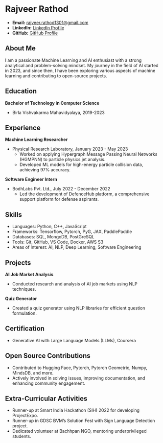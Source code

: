 # Rajveer Rathod
- **Email:** rajveer.rathod1301@gmail.com
- **LinkedIn:** [LinkedIn Profile](https://www.linkedin.com/in/rajveer-rathod)
- **GitHub:** [GitHub Profile](https://github.com/rajveer43)

## About Me
I am a passionate Machine Learning and AI enthusiast with a strong analytical and problem-solving mindset. My journey in the field of AI started in 2023, and since then, I have been exploring various aspects of machine learning and contributing to open-source projects.

## Education
**Bachelor of Technology in Computer Science**
- Birla Vishvakarma Mahavidyalaya, 2019-2023

## Experience
    
**Machine Learning Researcher**
- Physical Research Laboratory, January 2023 - May 2023
    - Worked on applying Hypergraph Message Passing Neural Networks (HGMPNN) to particle physics jet analysis.
    - Developed ML models for high-energy particle collision data, achieving 97% accuracy.

**Software Engineer Intern**
- BodhLabs Pvt. Ltd., July 2022 - December 2022
    - Led the development of DefenceHub platform, a comprehensive support platform for defense aspirants.

## Skills
- Languages: Python, C++, JavaScript
- Frameworks: Tensorflow, Pytorch, PyG, JAX, PaddlePaddle
- Databases: SQL, MongoDB, PostGreSQL
- Tools: Git, GitHub, VS Code, Docker, AWS S3
- Areas of Interest: AI, NLP, Deep Learning, Software Engineering


## Projects
**AI Job Market Analysis**
- Conducted research and analysis of AI job markets using NLP techniques.

**Quiz Generator**
- Created a quiz generator using NLP libraries for efficient question formulation.

## Certification
- Generative AI with Large Language Models (LLMs), Coursera

## Open Source Contributions
- Contributed to Hugging Face, Pytorch, Pytorch Geometric, Numpy, MindsDB, and more.
- Actively involved in solving issues, improving documentation, and enhancing community engagement.

## Extra-Curricular Activities
- Runner-up at Smart India Hackathon (SIH) 2022 for developing ProjectExpo.
- Runner-up in GDSC BVM’s Solution Fest with Sign Language Detection project.
- Dedicated volunteer at Bachhpan NGO, mentoring underprivileged students.

